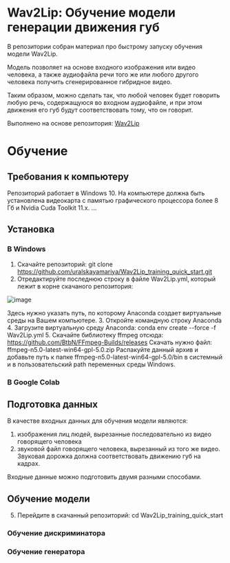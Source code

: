 # **Wav2Lip**: Обучение модели генерации движения губ

В репозитории собран материал про быстрому запуску обучения модели Wav2Lip.

Модель позволяет на основе входного изображения или видео человека, а также аудиофайла речи того же или любого другого человека получить сгенерированное гибридное видео.

Таким образом, можно сделать так, что любой человек будет говорить любую речь, содержащуюся во входном аудиофайле, и при этом движения его губ будут соответствовать тому, что он говорит.

Выполнено на основе репозитория:
[Wav2Lip](https://github.com/Rudrabha/Wav2Lip.git)

# Обучение
## Требования к компьютеру
Репозиторий работает в Windows 10.
На компьютере должна быть установлена видеокарта с памятью графического процессора более 8 Гб и Nvidia Cuda Toolkit 11.x.
...

## Установка
### В Windows
1. Скачайте репозиторий: git clone https://github.com/uralskayamariya/Wav2Lip_training_quick_start.git
3. Отредактируйте последнюю строку в файле Wav2Lip.yml, который лежит в корне скачаного репозитория:

![image](https://user-images.githubusercontent.com/86780783/180801441-460162d3-8aae-4dac-9fed-1db042315a54.png)

Здесь нужно указать путь, по которому Anaconda создает виртуальные среды на Вашем компьютере.
3. Откройте командную строку Anaconda
4. Загрузите виртуальную среду Anaconda: conda env create --force -f Wav2Lip.yml
5. Скачайте библиотеку ffmpeg отсюда: 
https://github.com/BtbN/FFmpeg-Builds/releases
Скачать нужно файл: ffmpeg-n5.0-latest-win64-gpl-5.0.zip
Распакуйте данный архив и добавьте путь к папке ffmpeg-n5.0-latest-win64-gpl-5.0/bin в системный и в пользовательский path переменных среды Windows.



### В Google Colab


## Подготовка данных
В качестве входных данных для обучения модели являются:
1. изображения лиц людей, вырезанные последовательно из видео говорящего человека
2. звуковой файл говорящего человека, вырезанный из того же видео.
Звуковая дорожка должна соответствовать движению губ на кадрах.

Входные данные можно подготовить двумя разными способами.



## Обучение модели
5. Перейдите в скачанный репозиторий: cd Wav2Lip_training_quick_start

### Обучение дискриминатора

### Обучение генератора
